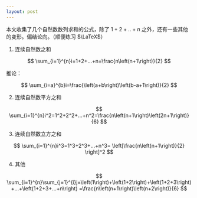 ```yaml
---
layout: post
---
```


本文收集了几个自然数数列求和的公式，除了 $1+2+..+n$ 之外，还有一些其他的变形。偏结论向。（顺便练习 $\LaTeX$）

1. 连续自然数之和

$$ \sum_{i=1}^{n}i=1+2+...+n=\frac{n\left(n+1\right)}{2} $$

推论：

$$ \sum_{i=a}^{b}i=\frac{\left(a+b\right)\left(b-a+1\right)}{2} $$

2. 连续自然数平方之和

$$ \sum_{i=1}^{n}i^2=1^2+2^2+...+n^2=\frac{n\left(n+1\right)\left(2n+1\right)}{6} $$

3. 连续自然数立方之和

$$ \sum_{i=1}^{n}i^3=1^3+2^3+...+n^3= \left[\frac{n\left(n+1\right)}{2} \right]^2 $$

4. 其他

$$ \sum_{i=1}^{n}\sum_{j=1}^{i}j=\left(1\right)+\left(1+2\right)+\left(1+2+3\right)+...+\left(1+2+3+...+n\right)
=\frac{n\left(n+1\right)\left(n+2\right)}{6} $$
